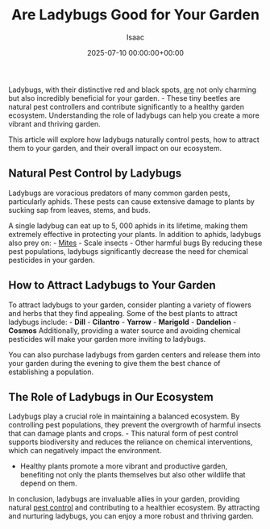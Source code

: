 ﻿---
title: Are Ladybugs Good for Your Garden
description: Ladybugs, with their distinctive red and black spots, are not only charming but also incredibly beneficial for your garden. - These tiny beetles are natural...
slug: /are-ladybugs-good-for-your-garden/
date: 2025-07-10 00:00:00+00:00
lastmod: 2025-07-10 00:00:00+03:00
author: Isaac
categories:
- Guide
- Ladybugs
tags:
- guide
- are
- ladybug
layout: post
---

Ladybugs, with their distinctive red and black spots, [are](https://pestpolicy.com/are-blue-tailed-lizards-poisonous/) not only charming but also incredibly beneficial for your garden. - These tiny beetles are natural pest controllers and contribute significantly to a healthy garden ecosystem. Understanding the role of ladybugs can help you create a more vibrant and thriving garden.

This article will explore how ladybugs naturally control pests, how to attract them to your garden, and their overall impact on our ecosystem.

##  Natural Pest Control by Ladybugs

Ladybugs are voracious predators of many common garden pests, particularly aphids. These pests can cause extensive damage to plants by sucking sap from leaves, stems, and buds.

A single ladybug can eat up to 5, 000 aphids in its lifetime, making them extremely effective in protecting your plants. In addition to aphids, ladybugs also prey on: - [Mites](https://pestpolicy.com/best-medicine-for-ear-mites-in-cats/) - Scale insects - Other harmful bugs By reducing these pest populations, ladybugs significantly decrease the need for chemical pesticides in your garden.

##  How to Attract Ladybugs to Your Garden

To attract ladybugs to your garden, consider planting a variety of flowers and herbs that they find appealing. Some of the best plants to attract ladybugs include: - **Dill** - **Cilantro** - **Yarrow** - **Marigold** - **Dandelion** - **Cosmos** Additionally, providing a water source and avoiding chemical pesticides will make your garden more inviting to ladybugs.

You can also purchase ladybugs from garden centers and release them into your garden during the evening to give them the best chance of establishing a population.

##  The Role of Ladybugs in Our Ecosystem

Ladybugs play a crucial role in maintaining a balanced ecosystem. By controlling pest populations, they prevent the overgrowth of harmful insects that can damage plants and crops. - This natural form of pest control supports biodiversity and reduces the reliance on chemical interventions, which can negatively impact the environment.

- Healthy plants promote a more vibrant and productive garden, benefiting not only the plants themselves but also other wildlife that depend on them.

In conclusion, ladybugs are invaluable allies in your garden, providing natural [pest control](https://pestpolicy.com/best-no-see-ums-repellent/) and contributing to a healthier ecosystem. By attracting and nurturing ladybugs, you can enjoy a more robust and thriving garden.

